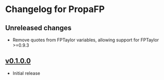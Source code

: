 # Changelog for PropaFP

## Unreleased changes

- Remove quotes from FPTaylor variables, allowing support for FPTaylor >=0.9.3

## [v0.1.0.0](https://github.com/rasheedja/propaFP/tree/0.1.0.0)

- Initial release
